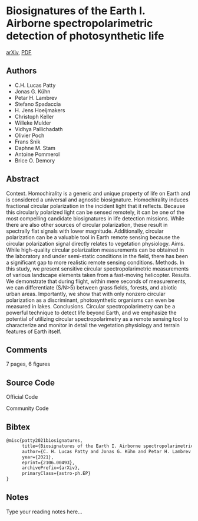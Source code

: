 
# Biosignatures of the Earth I. Airborne spectropolarimetric detection of photosynthetic life

[arXiv](https://arxiv.org/abs/2106.0493), [PDF](https://arxiv.org/pdf/2106.0493.pdf)

## Authors

- C.H. Lucas Patty
- Jonas G. Kühn
- Petar H. Lambrev
- Stefano Spadaccia
- H. Jens Hoeijmakers
- Christoph Keller
- Willeke Mulder
- Vidhya Pallichadath
- Olivier Poch
- Frans Snik
- Daphne M. Stam
- Antoine Pommerol
- Brice O. Demory

## Abstract

Context. Homochirality is a generic and unique property of life on Earth and is considered a universal and agnostic biosignature. Homochirality induces fractional circular polarization in the incident light that it reflects. Because this circularly polarized light can be sensed remotely, it can be one of the most compelling candidate biosignatures in life detection missions. While there are also other sources of circular polarization, these result in spectrally flat signals with lower magnitude. Additionally, circular polarization can be a valuable tool in Earth remote sensing because the circular polarization signal directly relates to vegetation physiology. Aims. While high-quality circular polarization measurements can be obtained in the laboratory and under semi-static conditions in the field, there has been a significant gap to more realistic remote sensing conditions. Methods. In this study, we present sensitive circular spectropolarimetric measurements of various landscape elements taken from a fast-moving helicopter. Results. We demonstrate that during flight, within mere seconds of measurements, we can differentiate (S/N>5) between grass fields, forests, and abiotic urban areas. Importantly, we show that with only nonzero circular polarization as a discriminant, photosynthetic organisms can even be measured in lakes. Conclusions. Circular spectropolarimetry can be a powerful technique to detect life beyond Earth, and we emphasize the potential of utilizing circular spectropolarimetry as a remote sensing tool to characterize and monitor in detail the vegetation physiology and terrain features of Earth itself.

## Comments

7 pages, 6 figures

## Source Code

Official Code



Community Code



## Bibtex

```tex
@misc{patty2021biosignatures,
      title={Biosignatures of the Earth I. Airborne spectropolarimetric detection of photosynthetic life}, 
      author={C. H. Lucas Patty and Jonas G. Kühn and Petar H. Lambrev and Stefano Spadaccia and H. Jens Hoeijmakers and Christoph Keller and Willeke Mulder and Vidhya Pallichadath and Olivier Poch and Frans Snik and Daphne M. Stam and Antoine Pommerol and Brice O. Demory},
      year={2021},
      eprint={2106.00493},
      archivePrefix={arXiv},
      primaryClass={astro-ph.EP}
}
```

## Notes

Type your reading notes here...

